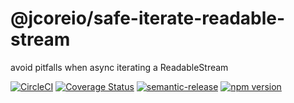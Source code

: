 # @jcoreio/safe-iterate-readable-stream

avoid pitfalls when async iterating a ReadableStream

[![CircleCI](https://circleci.com/gh/jcoreio/safe-iterate-readable-stream.svg?style=svg)](https://circleci.com/gh/jcoreio/safe-iterate-readable-stream)
[![Coverage Status](https://codecov.io/gh/jcoreio/safe-iterate-readable-stream/branch/master/graph/badge.svg)](https://codecov.io/gh/jcoreio/safe-iterate-readable-stream)
[![semantic-release](https://img.shields.io/badge/%20%20%F0%9F%93%A6%F0%9F%9A%80-semantic--release-e10079.svg)](https://github.com/semantic-release/semantic-release)
[![npm version](https://badge.fury.io/js/%40jcoreio%2Fsafe-iterate-readable-stream.svg)](https://badge.fury.io/js/%40jcoreio%2Fsafe-iterate-readable-stream)
